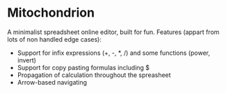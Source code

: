 # Mitochondrion
A minimalist spreadsheet online editor, built for fun. Features (appart
from lots of non handled edge cases):
* Support for infix expressions (+, -, *, /) and some functions (power,
  invert)
* Support for copy pasting formulas including $
* Propagation of calculation throughout the spreasheet
* Arrow-based navigating
